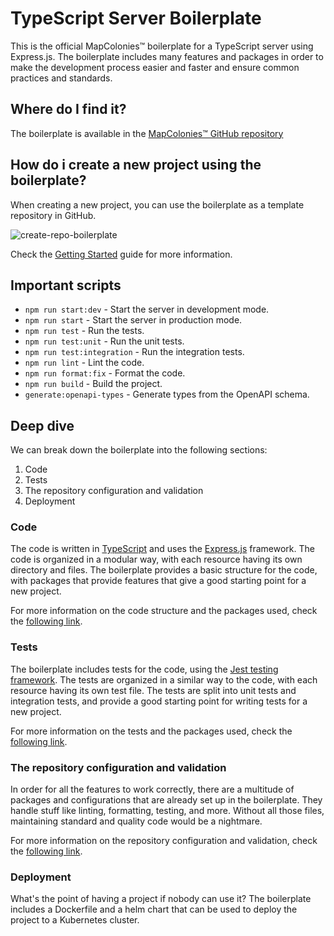 # TypeScript Server Boilerplate

This is the official MapColonies™ boilerplate for a TypeScript server using Express.js.
The boilerplate includes many features and packages in order to make the development process easier and faster and ensure common practices and standards.

## Where do I find it?

The boilerplate is available in the [MapColonies™ GitHub repository](https://github.com/MapColonies/ts-server-boilerplate)

## How do i create a new project using the boilerplate?

When creating a new project, you can use the boilerplate as a template repository in GitHub.

![create-repo-boilerplate](static/img/create-repo-boilerplate-dark.png)

Check the [Getting Started](../../guides/ts-server-boilerplate/readme.md) guide for more information.

## Important scripts

- `npm run start:dev` - Start the server in development mode.
- `npm run start` - Start the server in production mode.
- `npm run test` - Run the tests.
- `npm run test:unit` - Run the unit tests.
- `npm run test:integration` - Run the integration tests.
- `npm run lint` - Lint the code.
- `npm run format:fix` - Format the code.
- `npm run build` - Build the project.
- `generate:openapi-types` - Generate types from the OpenAPI schema.

## Deep dive

We can break down the boilerplate into the following sections:

1. Code
2. Tests
3. The repository configuration and validation
4. Deployment

### Code

The code is written in [TypeScript](https://www.typescriptlang.org/) and uses the [Express.js](https://expressjs.com/) framework. The code is organized in a modular way, with each resource having its own directory and files.
The boilerplate provides a basic structure for the code, with packages that provide features that give a good starting point for a new project.

For more information on the code structure and the packages used, check the [following link](./code.md).

### Tests

The boilerplate includes tests for the code, using the [Jest testing framework](https://jestjs.io/). The tests are organized in a similar way to the code, with each resource having its own test file.
The tests are split into unit tests and integration tests, and provide a good starting point for writing tests for a new project.

For more information on the tests and the packages used, check the [following link](./tests.md).

### The repository configuration and validation

In order for all the features to work correctly, there are a multitude of packages and configurations that are already set up in the boilerplate.
They handle stuff like linting, formatting, testing, and more. Without all those files, maintaining standard and quality code would be a nightmare.

For more information on the repository configuration and validation, check the [following link](./repo.md).

### Deployment

What's the point of having a project if nobody can use it? The boilerplate includes a Dockerfile and a helm chart that can be used to deploy the project to a Kubernetes cluster.
